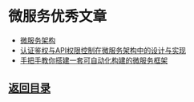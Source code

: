 # 微服务优秀文章

* [微服务架构](http://www.infoq.com/cn/profile/%E8%8B%8F%E6%A7%90)
* [认证鉴权与API权限控制在微服务架构中的设计与实现](http://blueskykong.com/categories/Security/)
* [手把手教你搭建一套可自动化构建的微服务框架](https://mp.weixin.qq.com/s?__biz=MzA5OTAyNzQ2OA==&mid=2649696817&idx=1&sn=1dd32274b8bcde6a262b44ce1de17c9a&chksm=88931552bfe49c4490d3a243ac71e6698799b2200319d12d6fc25f1fb7893e3fe3b06fc28dbc&scene=0#rd)

## [返回目录](https://github.com/MulticsYin/MulticsDevOps/blob/master/README.md)
